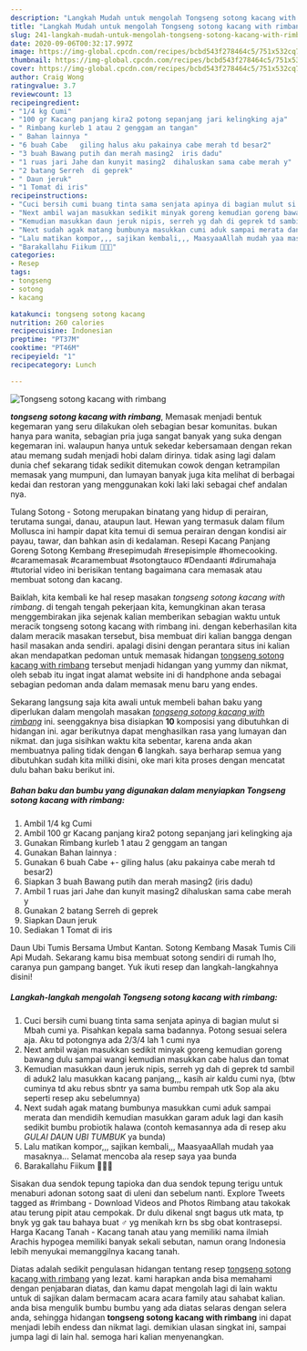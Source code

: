 ```yaml
---
description: "Langkah Mudah untuk mengolah Tongseng sotong kacang with rimbang yang Menggugah Selera"
title: "Langkah Mudah untuk mengolah Tongseng sotong kacang with rimbang yang Menggugah Selera"
slug: 241-langkah-mudah-untuk-mengolah-tongseng-sotong-kacang-with-rimbang-yang-menggugah-selera
date: 2020-09-06T00:32:17.997Z
image: https://img-global.cpcdn.com/recipes/bcbd543f278464c5/751x532cq70/tongseng-sotong-kacang-with-rimbang-foto-resep-utama.jpg
thumbnail: https://img-global.cpcdn.com/recipes/bcbd543f278464c5/751x532cq70/tongseng-sotong-kacang-with-rimbang-foto-resep-utama.jpg
cover: https://img-global.cpcdn.com/recipes/bcbd543f278464c5/751x532cq70/tongseng-sotong-kacang-with-rimbang-foto-resep-utama.jpg
author: Craig Wong
ratingvalue: 3.7
reviewcount: 13
recipeingredient:
- "1/4 kg Cumi"
- "100 gr Kacang panjang kira2 potong sepanjang jari kelingking aja"
- " Rimbang kurleb 1 atau 2 genggam an tangan"
- " Bahan lainnya "
- "6 buah Cabe   giling halus aku pakainya cabe merah td besar2"
- "3 buah Bawang putih dan merah masing2  iris dadu"
- "1 ruas jari Jahe dan kunyit masing2  dihaluskan sama cabe merah y"
- "2 batang Serreh  di geprek"
- " Daun jeruk"
- "1 Tomat di iris"
recipeinstructions:
- "Cuci bersih cumi buang tinta sama senjata apinya di bagian mulut si Mbah cumi ya. Pisahkan kepala sama badannya. Potong sesuai selera aja. Aku td potongnya ada 2/3/4 lah 1 cumi nya"
- "Next ambil wajan masukkan sedikit minyak goreng kemudian goreng bawang dulu sampai wangi kemudian masukkan cabe halus dan tomat"
- "Kemudian masukkan daun jeruk nipis, serreh yg dah di geprek td sambil di aduk2 lalu masukkan kacang panjang,,, kasih air kaldu cumi nya, (btw cuminya td aku rebus sbntr ya sama bumbu rempah utk Sop ala aku seperti resep aku sebelumnya)"
- "Next sudah agak matang bumbunya masukkan cumi aduk sampai merata dan mendidih kemudian masukkan garam aduk lagi dan kasih sedikit bumbu probiotik halawa (contoh kemasannya ada di resep aku *GULAI DAUN UBI TUMBUK* ya bunda)"
- "Lalu matikan kompor,,, sajikan kembali,,, MaasyaaAllah mudah yaa masaknya... Selamat mencoba ala resep saya yaa bunda"
- "Barakallahu Fiikum 🌸🌸🌸"
categories:
- Resep
tags:
- tongseng
- sotong
- kacang

katakunci: tongseng sotong kacang 
nutrition: 260 calories
recipecuisine: Indonesian
preptime: "PT37M"
cooktime: "PT46M"
recipeyield: "1"
recipecategory: Lunch

---
```



![Tongseng sotong kacang with rimbang](https://img-global.cpcdn.com/recipes/bcbd543f278464c5/751x532cq70/tongseng-sotong-kacang-with-rimbang-foto-resep-utama.jpg)

<b><i>tongseng sotong kacang with rimbang</i></b>, Memasak menjadi bentuk kegemaran yang seru dilakukan oleh sebagian besar komunitas. bukan hanya para wanita, sebagian pria juga sangat banyak yang suka dengan kegemaran ini. walaupun hanya untuk sekedar kebersamaan dengan rekan atau memang sudah menjadi hobi dalam dirinya. tidak asing lagi dalam dunia chef sekarang tidak sedikit ditemukan cowok dengan ketrampilan memasak yang mumpuni, dan lumayan banyak juga kita melihat di berbagai kedai dan restoran yang menggunakan koki laki laki sebagai chef andalan nya.

Tulang Sotong - Sotong merupakan binatang yang hidup di perairan, terutama sungai, danau, ataupun laut. Hewan yang termasuk dalam filum Mollusca ini hampir dapat kita temui di semua perairan dengan kondisi air payau, tawar, dan bahkan asin di kedalaman. Resepi Kacang Panjang Goreng Sotong Kembang #resepimudah #resepisimple #homecooking. #caramemasak #caramembuat #sotongtauco #Dendaanti #dirumahaja #tutorial video ini berisikan tentang bagaimana cara memasak atau membuat sotong dan kacang.

Baiklah, kita kembali ke hal resep masakan <i>tongseng sotong kacang with rimbang</i>. di tengah tengah pekerjaan kita, kemungkinan akan terasa menggembirakan jika sejenak kalian memberikan sebagian waktu untuk meracik tongseng sotong kacang with rimbang ini. dengan keberhasilan kita dalam meracik masakan tersebut, bisa membuat diri kalian bangga dengan hasil masakan anda sendiri. apalagi disini dengan perantara situs ini kalian akan mendapatkan pedoman untuk memasak hidangan <u>tongseng sotong kacang with rimbang</u> tersebut menjadi hidangan yang yummy dan nikmat, oleh sebab itu ingat ingat alamat website ini di handphone anda sebagai sebagian pedoman anda dalam memasak menu baru yang endes.


Sekarang langsung saja kita awali untuk membeli bahan baku yang diperlukan dalam mengolah masakan <u><i>tongseng sotong kacang with rimbang</i></u> ini. seenggaknya bisa disiapkan <b>10</b> komposisi yang dibutuhkan di hidangan ini. agar berikutnya dapat menghasilkan rasa yang lumayan dan nikmat. dan juga sisihkan waktu kita sebentar, karena anda akan membuatnya paling tidak dengan <b>6</b> langkah. saya berharap semua yang dibutuhkan sudah kita miliki disini, oke mari kita proses dengan mencatat dulu bahan baku berikut ini.

<!--inarticleads1-->

##### Bahan baku dan bumbu yang digunakan dalam menyiapkan Tongseng sotong kacang with rimbang:

1. Ambil 1/4 kg Cumi
1. Ambil 100 gr Kacang panjang kira2 potong sepanjang jari kelingking aja
1. Gunakan  Rimbang kurleb 1 atau 2 genggam an tangan
1. Gunakan  Bahan lainnya :
1. Gunakan 6 buah Cabe +-  giling halus (aku pakainya cabe merah td besar2)
1. Siapkan 3 buah Bawang putih dan merah masing2  (iris dadu)
1. Ambil 1 ruas jari Jahe dan kunyit masing2  dihaluskan sama cabe merah y
1. Gunakan 2 batang Serreh  di geprek
1. Siapkan  Daun jeruk
1. Sediakan 1 Tomat di iris


Daun Ubi Tumis Bersama Umbut Kantan. Sotong Kembang Masak Tumis Cili Api Mudah. Sekarang kamu bisa membuat sotong sendiri di rumah lho, caranya pun gampang banget. Yuk ikuti resep dan langkah-langkahnya disini! 

<!--inarticleads2-->

##### Langkah-langkah mengolah Tongseng sotong kacang with rimbang:

1. Cuci bersih cumi buang tinta sama senjata apinya di bagian mulut si Mbah cumi ya. Pisahkan kepala sama badannya. Potong sesuai selera aja. Aku td potongnya ada 2/3/4 lah 1 cumi nya
1. Next ambil wajan masukkan sedikit minyak goreng kemudian goreng bawang dulu sampai wangi kemudian masukkan cabe halus dan tomat
1. Kemudian masukkan daun jeruk nipis, serreh yg dah di geprek td sambil di aduk2 lalu masukkan kacang panjang,,, kasih air kaldu cumi nya, (btw cuminya td aku rebus sbntr ya sama bumbu rempah utk Sop ala aku seperti resep aku sebelumnya)
1. Next sudah agak matang bumbunya masukkan cumi aduk sampai merata dan mendidih kemudian masukkan garam aduk lagi dan kasih sedikit bumbu probiotik halawa (contoh kemasannya ada di resep aku *GULAI DAUN UBI TUMBUK* ya bunda)
1. Lalu matikan kompor,,, sajikan kembali,,, MaasyaaAllah mudah yaa masaknya... Selamat mencoba ala resep saya yaa bunda
1. Barakallahu Fiikum 🌸🌸🌸


Sisakan dua sendok tepung tapioka dan dua sendok tepung terigu untuk menaburi adonan sotong saat di uleni dan sebelum nanti. Explore Tweets tagged as #rimbang - Download Videos and Photos Rimbang atau takokak atau terung pipit atau cempokak. Dr dulu dikenal sngt bagus utk mata, tp bnyk yg gak tau bahaya buat ♂️ yg menikah krn bs sbg obat kontrasepsi. Harga Kacang Tanah - Kacang tanah atau yang memiliki nama ilmiah Arachis hypogea memiliki banyak sekali sebutan, namun orang Indonesia lebih menyukai memanggilnya kacang tanah. 

Diatas adalah sedikit pengulasan hidangan tentang resep <u>tongseng sotong kacang with rimbang</u> yang lezat. kami harapkan anda bisa memahami dengan penjabaran diatas, dan kamu dapat mengolah lagi di lain waktu untuk di sajikan dalam bermacam acara acara family atau sahabat kalian. anda bisa mengulik bumbu bumbu yang ada diatas selaras dengan selera anda, sehingga hidangan <b>tongseng sotong kacang with rimbang</b> ini dapat menjadi lebih endess dan nikmat lagi. demikian ulasan singkat ini, sampai jumpa lagi di lain hal. semoga hari kalian menyenangkan.
